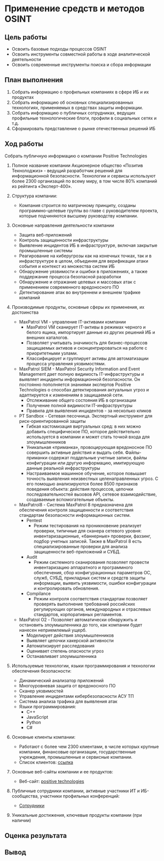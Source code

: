 # Применение средств и методов OSINT

## Цель работы
* Освоить базовые подходы процессов OSINT
* Освоить инструменты совместной работы в ходе аналитической деятельности
* Освоить современные инструменты поиска и сбора информации

## План выполнения
1. Собрать информацию о профильных компаниях в сфере ИБ и их продуктах
2. Собрать информацию об основных специализированных технологиях, применяемых в средствах защиты информации.
3. Собрать информацию о публичных сотрудниках, ведущих профильные технологические блоги, профили в социальных сетях и т.д.
4. Сформировать представление о рынке отечественных решений ИБ 

## Ход работы
Собрать публичную информацию о компании Positive Technologies

1. Полное название компании Акционерное общество «Позитив Текнолоджиз» -  ведущий разработчик решений для информационной
безопасности. Технологии и сервисы используют более 2300 организаций
по всему миру, в том числе 80% компаний из рейтинга «Эксперт-400». 
2. Структура компании:
    * Компания строится по матричному принципу, созданы программно-целевые группы во главе с руководителем проекта, которые подчиняются высшему руководству компании.
3. Основные направления деятельности компании
   * Защита веб-приложений
   * Контроль защищенности инфраструктуры 
   * Выявление инцидентов ИБ в инфраструктуре, включая закрытые промышленные системы
   * Реагирование на киберугрозы как на конечных точках, так и в инфраструктуре в целом, объединяя для верификации атаки события и контекст из множества систем ИБ
   * Обнаружение уязвимости и ошибки в приложениях, а также поддержание процесса безопасной разработки
   * Обнаружение и отражание целевых и массовых атак с применением современного вредоносного ПО
   * Детектирование атак во внутреннем и внешнем трафике компаний
 4.  Производимые продукты, основные сферы их применения, их достоинства
      * MaxPatrol VM - управление IT-активами компании
         * MaxPatrol VM сканирует IT-активы в режимах черного и белого ящика, импортирует данные из других решений ИБ и внешних каталогов.
         * Позволяет учитывать значимость для бизнес-процессов защищаемых активов и сконцентрироваться на работе с приоритетными узлами.
         * Классифицирует и группирует активы для автоматизации процесса управления уязвимостями.
      * MaxPatrol SIEM - MaxPatrol Security Information and Event Management дает полную видимость IT-инфраструктуры и выявляет инциденты информационной безопасности. Он постоянно пополняется знаниями экспертов Positive Technologies о способах детектирования актуальных угроз и адаптируется к изменениям в защищаемой сети.
         * Отслеживание общего состояния ИБ в организации
         * Получение полной видимости IT-инфраструктуры
         * Правила для выявления инцидентов - за несколько кликов
      * PT Sandbox - Сетевая песочница. Экспертный инструмент для риск-ориентированной защиты
         *  Гибкая кастомизация виртуальных сред: в них можно добавить специфическое ПО, которое действительно используется в компании и может стать точкой входа для злоумышленников
         *  Уникальная «приманка», провоцирующая вредоносное ПО совершить активные действия и выдать себя. Файлы-приманки содержат поддельные учетные записи, файлы конфигурации или другую информацию, имитирующую данные реальной инфраструктуры
         *  Настраиваемое машинное обучение, которое повышает точность выявления неизвестных целенаправленных угроз. С его помощью анализируются более 8500 признаков поведения объекта: действия процессов, цепочки последовательностей вызовов API, сетевое взаимодействие, создаваемые вспомогательные объекты.
      * MaxPatrol8 - Система MaxPatrol 8 предназначена для обеспечения контроля защищенности и соответствия стандартам безопасности информационных систем.
         * Pentest
            + Режим тестирования на проникновение реализует проверки, типичные для сканера сетевого уровня: инвентаризационные, «баннерные» проверки, фаззинг, подбор учетных записей. Также в MaxPatrol 8 есть специализированные проверки для анализа защищенности веб-приложений и СУБД.
         * Audit
            + Режим системного сканирования позволяет провести инвентаризацию аппаратного и программного обеспечения, сбор конфигурационных параметров ОС, служб, СУБД, прикладных систем и средств защиты информации, выявить уязвимости, ошибки конфигурации и контролировать обновления.
         * Compilance
            + Режим контроля соответствия стандартам позволяет проверять выполнение требований российских регулирующих органов, международных и отраслевых стандартов, корпоративных регламентов.
      * MaxPatrol O2 - Позволяет автоматически обнаружить и остановить злоумышленника до того, как компании будет нанесен неприемлемый ущерб.
         * Моделирует действия злоумышленников
         * Выявляет цепочки хакерской активности
         * Автоматизирует расследования
         * Оценивает степень опасности угроз
         * Останавливает злоумышленника
5. Используемые технологии, языки программирования и технологии обеспечения безопасности:
      * Динамический анализатор приложений
      * Многоуровневая защита от вредоносного ПО
      * Сканер уязвимостей
      * Управление инцидентами кибербезопасности АСУ ТП
      * Система анализа трафика для выявления атак
      
     + Языки программирования:
         * C++
         * JavaScript
         * Python
         * C#
         
6. Основные клиенты компании:
     * Работают с более чем 2300 клиентами, в числе которых крупные компании, финансовые организации, государственные учреждения, промышленные и сервисные компании.
     * Список клиентов: [ссылка](https://www.ptsecurity.com/ru-ru/about/clients/)

7. Основные веб-сайты компании и ее продуктов:
   + Веб-сайт: [positive technologies](https://www.ptsecurity.com/ru-ru/)
8. Публичные сотрудники компании, активные участники ИТ и ИБ-сообщества, участники профильных конференций:
   + [Сотрудники](https://www.ptsecurity.com/ru-ru/about/speakers/)
9. Уникальные достижения, ключевые продукты компании (при наличии)   
## Оценка результата

## Вывод
